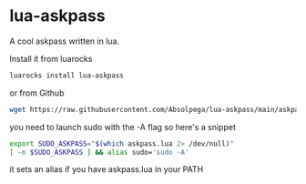 # lua-askpass

A cool askpass written in lua.

Install it from luarocks

```sh
luarocks install lua-askpass
```

or from Github

```sh
wget https://raw.githubusercontent.com/Absolpega/lua-askpass/main/askpass.lua
```
you need to launch sudo with the -A flag
so here's a snippet
```sh
export SUDO_ASKPASS="$(which askpass.lua 2> /dev/null)"
[ -n $SUDO_ASKPASS ] && alias sudo='sudo -A'
```
it sets an alias if you have askpass.lua in your PATH
